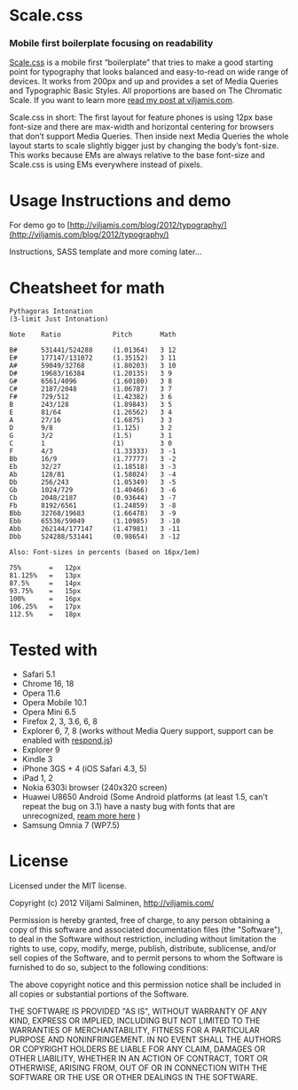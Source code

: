 # Scale.css
### Mobile first boilerplate focusing on readability

[Scale.css](http://viljamis.com/blog/2012/typography/) is a mobile first “boilerplate” that tries to make a good starting point for typography that looks balanced and easy-to-read on wide range of devices. It works from 200px and up and provides a set of Media Queries and Typographic Basic Styles. All proportions are based on The Chromatic Scale. If you want to learn more [read my post at viljamis.com](http://viljamis.com/blog/2012/typography/).

Scale.css in short: The first layout for feature phones is using 12px base font-size and there are max-width and horizontal centering for browsers that don’t support Media Queries. Then inside next Media Queries the whole layout starts to scale slightly bigger just by changing the body’s font-size. This works because EMs are always relative to the base font-size and Scale.css is using EMs everywhere instead of pixels.




Usage Instructions and demo
======

For demo go to [http://viljamis.com/blog/2012/typography/](http://viljamis.com/blog/2012/typography/)

Instructions, SASS template and more coming later...




Cheatsheet for math
======

    Pythagoras Intonation
    (3-limit Just Intonation)

    Note    Ratio             Pitch       Math

    B#      531441/524288     (1.01364)   3 12
    E#      177147/131072     (1.35152)   3 11
    A#      59049/32768       (1.80203)   3 10
    D#      19683/16384       (1.20135)   3 9
    G#      6561/4096         (1.60180)   3 8
    C#      2187/2048         (1.06787)   3 7
    F#      729/512           (1.42382)   3 6
    B       243/128           (1.89843)   3 5
    E       81/64             (1.26562)   3 4
    A       27/16             (1.6875)    3 3
    D       9/8               (1.125)     3 2
    G       3/2               (1.5)       3 1
    C       1                 (1)         3 0
    F       4/3               (1.33333)   3 -1
    Bb      16/9              (1.77777)   3 -2
    Eb      32/27             (1.18518)   3 -3
    Ab      128/81            (1.58024)   3 -4
    Db      256/243           (1.05349)   3 -5
    Gb      1024/729          (1.40466)   3 -6
    Cb      2048/2187         (0.93644)   3 -7
    Fb      8192/6561         (1.24859)   3 -8
    Bbb     32768/19683       (1.66478)   3 -9
    Ebb     65536/59049       (1.10985)   3 -10
    Abb     262144/177147     (1.47981)   3 -11
    Dbb     524288/531441     (0.98654)   3 -12

    Also: Font-sizes in percents (based on 16px/1em)
  
    75%       =   12px
    81.125%   =   13px
    87.5%     =   14px
    93.75%    =   15px
    100%      =   16px
    106.25%   =   17px
    112.5%    =   18px




Tested with
======


* Safari 5.1
* Chrome 16, 18
* Opera 11.6
* Opera Mobile 10.1
* Opera Mini 6.5
* Firefox 2, 3, 3.6, 6, 8
* Explorer 6, 7, 8 (works without Media Query support, support can be enabled with  [respond.js](https://github.com/scottjehl/Respond))
* Explorer 9
* Kindle 3
* iPhone 3GS + 4 (iOS Safari 4.3, 5)
* iPad 1, 2
* Nokia 6303i browser (240x320 screen)
* Huawei U8650 Android (Some Android platforms (at least 1.5, can't repeat the bug on 3.1) have a nasty bug with fonts that are unrecognized, [ream more here](http://code.google.com/p/android/issues/detail?id=11356) )
* Samsung Omnia 7 (WP7.5)




License
======

Licensed under the MIT license.

Copyright (c) 2012 Viljami Salminen, http://viljamis.com/

Permission is hereby granted, free of charge, to any person obtaining a copy of this software and associated documentation files (the "Software"), to deal in the Software without restriction, including without limitation the rights to use, copy, modify, merge, publish, distribute, sublicense, and/or sell copies of the Software, and to permit persons to whom the Software is furnished to do so, subject to the following conditions:

The above copyright notice and this permission notice shall be included in all copies or substantial portions of the Software.

THE SOFTWARE IS PROVIDED "AS IS", WITHOUT WARRANTY OF ANY KIND, EXPRESS OR IMPLIED, INCLUDING BUT NOT LIMITED TO THE WARRANTIES OF MERCHANTABILITY, FITNESS FOR A PARTICULAR PURPOSE AND NONINFRINGEMENT. IN NO EVENT SHALL THE AUTHORS OR COPYRIGHT HOLDERS BE LIABLE FOR ANY CLAIM, DAMAGES OR OTHER LIABILITY, WHETHER IN AN ACTION OF CONTRACT, TORT OR OTHERWISE, ARISING FROM, OUT OF OR IN CONNECTION WITH THE SOFTWARE OR THE USE OR OTHER DEALINGS IN THE SOFTWARE.